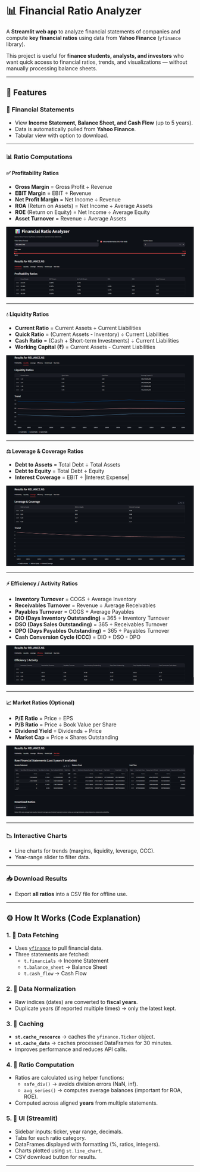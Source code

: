 # 📊 Financial Ratio Analyzer

A **Streamlit web app** to analyze financial statements of companies and compute **key financial ratios** using data from **Yahoo Finance** (`yfinance` library).  

This project is useful for **finance students, analysts, and investors** who want quick access to financial ratios, trends, and visualizations — without manually processing balance sheets.

---

## 🚀 Features

### 📑 Financial Statements
- View **Income Statement, Balance Sheet, and Cash Flow** (up to 5 years).
- Data is automatically pulled from **Yahoo Finance**.
- Tabular view with option to download.

---

### 📊 Ratio Computations

#### ✅ Profitability Ratios
- **Gross Margin** = Gross Profit ÷ Revenue  
- **EBIT Margin** = EBIT ÷ Revenue  
- **Net Profit Margin** = Net Income ÷ Revenue  
- **ROA** (Return on Assets) = Net Income ÷ Average Assets  
- **ROE** (Return on Equity) = Net Income ÷ Average Equity  
- **Asset Turnover** = Revenue ÷ Average Assets  

![Profitability](https://raw.githubusercontent.com/Anubhav-soam/Ratio_Analysis/main/assets/download.png)

---

#### 💧 Liquidity Ratios
- **Current Ratio** = Current Assets ÷ Current Liabilities  
- **Quick Ratio** = (Current Assets - Inventory) ÷ Current Liabilities  
- **Cash Ratio** = (Cash + Short-term Investments) ÷ Current Liabilities  
- **Working Capital (₹)** = Current Assets - Current Liabilities  

![Liquidity](https://raw.githubusercontent.com/Anubhav-soam/Ratio_Analysis/main/assets/download1.png)

---

#### ⚖️ Leverage & Coverage Ratios
- **Debt to Assets** = Total Debt ÷ Total Assets  
- **Debt to Equity** = Total Debt ÷ Equity  
- **Interest Coverage** = EBIT ÷ |Interest Expense|  

![Leverage](https://raw.githubusercontent.com/Anubhav-soam/Ratio_Analysis/main/assets/download2.png)

---

#### ⚡ Efficiency / Activity Ratios
- **Inventory Turnover** = COGS ÷ Average Inventory  
- **Receivables Turnover** = Revenue ÷ Average Receivables  
- **Payables Turnover** = COGS ÷ Average Payables  
- **DIO (Days Inventory Outstanding)** = 365 ÷ Inventory Turnover  
- **DSO (Days Sales Outstanding)** = 365 ÷ Receivables Turnover  
- **DPO (Days Payables Outstanding)** = 365 ÷ Payables Turnover  
- **Cash Conversion Cycle (CCC)** = DIO + DSO - DPO  

![Efficiency](https://raw.githubusercontent.com/Anubhav-soam/Ratio_Analysis/main/assets/download3.png)

---

#### 📈 Market Ratios (Optional)
- **P/E Ratio** = Price ÷ EPS  
- **P/B Ratio** = Price ÷ Book Value per Share  
- **Dividend Yield** = Dividends ÷ Price  
- **Market Cap** = Price × Shares Outstanding  

![Market Ratios](https://raw.githubusercontent.com/Anubhav-soam/Ratio_Analysis/main/assets/download4.png)

---

### 📉 Interactive Charts
- Line charts for trends (margins, liquidity, leverage, CCC).  
- Year-range slider to filter data.  

---

### 📥 Download Results
- Export **all ratios** into a CSV file for offline use.  

---

## ⚙️ How It Works (Code Explanation)

### 1. 📡 Data Fetching
- Uses [`yfinance`](https://pypi.org/project/yfinance/) to pull financial data.  
- Three statements are fetched:  
  - `t.financials` → Income Statement  
  - `t.balance_sheet` → Balance Sheet  
  - `t.cash_flow` → Cash Flow  

### 2. 🧹 Data Normalization
- Raw indices (dates) are converted to **fiscal years**.  
- Duplicate years (if reported multiple times) → only the latest kept.  

### 3. 💾 Caching
- **`st.cache_resource`** → caches the `yfinance.Ticker` object.  
- **`st.cache_data`** → caches processed DataFrames for 30 minutes.  
- Improves performance and reduces API calls.  

### 4. 🧮 Ratio Computation
- Ratios are calculated using helper functions:  
  - `safe_div()` → avoids division errors (NaN, inf).  
  - `avg_series()` → computes average balances (important for ROA, ROE).  
- Computed across aligned **years** from multiple statements.  

### 5. 🎨 UI (Streamlit)
- Sidebar inputs: ticker, year range, decimals.  
- Tabs for each ratio category.  
- DataFrames displayed with formatting (%, ratios, integers).  
- Charts plotted using `st.line_chart`.  
- CSV download button for results.  

---

